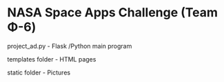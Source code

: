 # NASA Space Apps Challenge (Team Φ-6)


project_ad.py    - Flask /Python main program

templates folder - HTML pages

static folder    - Pictures

